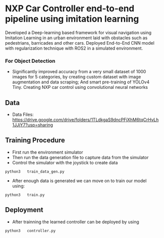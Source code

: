 # NXP Car Controller end-to-end pipeline using imitation learning
Developed a Deep-learning based framework for visual navigation using Imitation Learning in an urban environment laid
with obstacles such as pedestrians, barricades and other cars. Deployed End-to-End CNN model with regularization
technique with ROS2 in a simulated environment.

### For Object Detection
- Significantly improved accuracy from a very small dataset of 1000 images for 5 categories, by creating custom dataset
with image augmentation and data scraping; And smart pre-training of YOLOv4 Tiny.
Creating NXP car control using convolutional neural networks

## Data
- Data Files: https://drive.google.com/drive/folders/1TLdkgaS9dncPFjXhM6tqCrHvLh1JJjY7?usp=sharing

## Training Procedure
- First run the environment simulator
- Then run the data generation file to capture data from the simulator
- Control the simulator with the joystick to create data
```shell
python3   train_data_gen.py
```

- After enough data is generated we can move on to train our model using:
  
```shell
python3   train.py
```

## Deployment 
- After trainning the learned controller can be deployed by using
```shell
python3   controller.py
```
